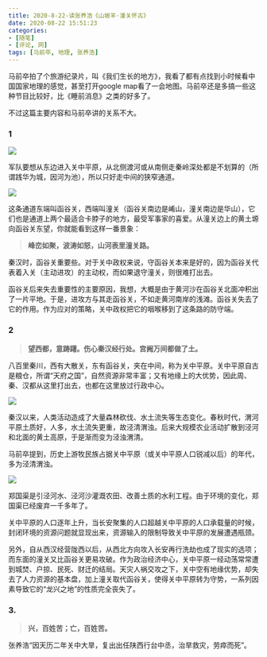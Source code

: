 ```yaml
---
title: 2020-8-22-读张养浩《山坡羊·潼关怀古》
date: 2020-08-22 15:51:23
categories: 
- [随笔]
- [评论, 网]
tags: [马前卒, 地理, 张养浩]
---
```


马前卒拍了个旅游纪录片，叫《我们生长的地方》，我看了都有点找到小时候看中国国家地理的感觉，甚至打开google map看了一会地图。马前卒还是多搞一些这种节目比较好，比《睡前消息》之类的好多了。

不过这篇主要内容和马前卒讲的关系不大。

<!--more-->

### 1

![](https://cdn.mathpix.com/snip/images/uIkhSRE2wq6tLMa5Wf9rEBh8isipQ_QzrhRAH4ppb2M.original.fullsize.png)

军队要想从东边进入关中平原，从北侧渡河或从南侧走秦岭深处都是不划算的（所谓践华为城，因河为池），所以只好走中间的狭窄通道。

![](https://cdn.mathpix.com/snip/images/RzyefDD6l32TPGjVBVfTsAXxbYFGm0dsjMbEJF4gN4o.original.fullsize.png)

这条通道东端叫函谷关，西端叫潼关（函谷关南边是崤山，潼关南边是华山），它们也是通道上两个最适合卡脖子的地方，最受军事家的喜爱。从潼关边上的黄土塬向函谷关东望，你就能看到这样一番景象：

> **峰峦如聚，波涛如怒，山河表里潼关路。**

秦汉时，函谷关重要些。对于关中政权来说，守函谷关本来是好的，因为函谷关代表着入关（主动进攻）的主动权，而如果退守潼关，则很难打出去。

函谷关后来失去重要性的主要原因，我想，大概是由于黄河沙在函谷关北面冲积出了一片平地。于是，进攻方与其走函谷关，不如走黄河南岸的浅滩。函谷关失去了它的作用。作为应对的策略，关中政权把它的咽喉移到了这条路的防守端。

### 2

> **望西都，意踌躇。伤心秦汉经行处。宫阙万间都做了土。**

八百里秦川，西有大散关，东有函谷关，夹在中间，称为关中平原。关中平原自古是粮仓，所谓“天府之国”，自然资源非常丰富；又有地缘上的大优势，因此周、秦、汉都从这里打出去，也都在这里放过行政中心。

![](https://cdn.mathpix.com/snip/images/fwPKkueANV3X-GhwVb-WINDSVRYiH2JloYiVmobWA68.original.fullsize.png)

秦汉以来，人类活动造成了大量森林砍伐、水土流失等生态变化。春秋时代，渭河平原土质好，人多，水土流失更重，故泾清渭浊。后来大规模农业活动扩散到泾河和北面的黄土高原，于是渐而变为泾浊渭清。

马前卒提到，历史上游牧民族占据关中平原（或关中平原人口锐减以后）的年代，多为泾清渭浊。

![](https://cdn.mathpix.com/snip/images/SOzGWzHe4R2-v10qqqoTlCWRv-xwx7IaT7YJJHHFA98.original.fullsize.png)

郑国渠是引泾河水、泾河沙灌溉农田、改善土质的水利工程。由于环境的变化，郑国渠已经废弃一千多年了。

关中平原的人口逐年上升，当长安聚集的人口超越关中平原的人口承载量的时候，封闭环境的资源问题就显现出来，资源输入的限制导致关中平原的发展遭遇瓶颈。

另外，自从西汉经营陇西以后，从西北方向攻入长安再行洗劫也成了现实的选项；而东面的潼关又比函谷关更易攻破。作为政治经济中心，关中平原一经动荡常常遭到城焚、户掠、民死、财迁的结局。天灾人祸交攻之下，关中空有地缘优势，却失去了人力资源的基本盘，加上潼关取代函谷关，使得关中平原转为守势，一系列因素导致它的“龙兴之地”的性质完全丧失了。

### 3.

> **兴，百姓苦；亡，百姓苦。**

张养浩“因天历二年关中大旱，复出出任陕西行台中丞，治旱救灾，劳瘁而死”。